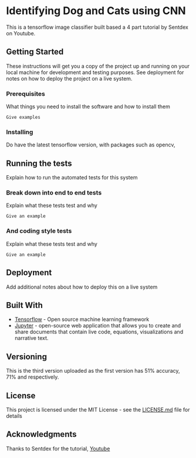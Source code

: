# Identifying Dog and Cats using CNN

This is a tensorflow image classifier built based a 4 part tutorial by Sentdex on Youtube.
## Getting Started

These instructions will get you a copy of the project up and running on your local machine for development and testing purposes. See deployment for notes on how to deploy the project on a live system.

### Prerequisites

What things you need to install the software and how to install them

```
Give examples
```

### Installing

Do have the latest tensorflow version, with packages such as opencv, 

## Running the tests

Explain how to run the automated tests for this system

### Break down into end to end tests

Explain what these tests test and why

```
Give an example
```

### And coding style tests

Explain what these tests test and why

```
Give an example
```

## Deployment

Add additional notes about how to deploy this on a live system

## Built With

* [Tensorflow](https://www.tensorflow.org/) - Open source machine learning framework
* [Jupyter](http://jupyter.org/) - open-source web application that allows you to create and share documents that contain live code, equations, visualizations and narrative text.

## Versioning

This is the third version uploaded as the first version has 51% accuracy, 71% and respectively. 


## License

This project is licensed under the MIT License - see the [LICENSE.md](LICENSE.md) file for details

## Acknowledgments

Thanks to Sentdex for the tutorial, [Youtube](https://youtu.be/gT4F3HGYXf4)

